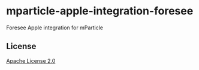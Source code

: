 # mparticle-apple-integration-foresee

Foresee Apple integration for mParticle

## License

[Apache License 2.0](http://www.apache.org/licenses/LICENSE-2.0)
